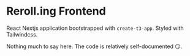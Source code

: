 # Reroll.ing Frontend

React Nextjs application bootstrapped with `create-t3-app`. Styled with Tailwindcss.

Nothing much to say here. The code is relatively self-documented 😏.